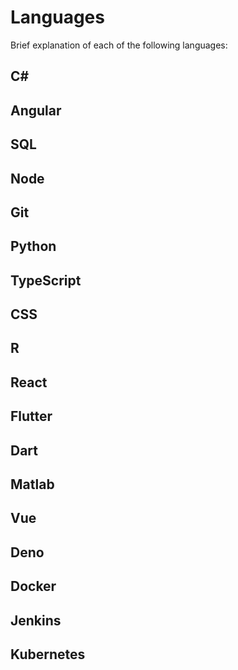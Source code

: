 # Languages

Brief explanation of each of the following languages:

## C#

## Angular

## SQL

## Node

## Git

## Python

## TypeScript

## CSS

## R

## React

## Flutter

## Dart

## Matlab

## Vue

## Deno

## Docker

## Jenkins

## Kubernetes
